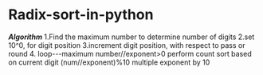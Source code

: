 # Radix-sort-in-python

*****Algorithm*****
1.Find the maximum number to determine number of digits
2.set 10^0, for digit position
3.increment digit position, with respect to pass or round
4. loop---maximum number//exponent>0
perform count sort based on current digit
(num//exponent)%10
multiple exponent  by 10
